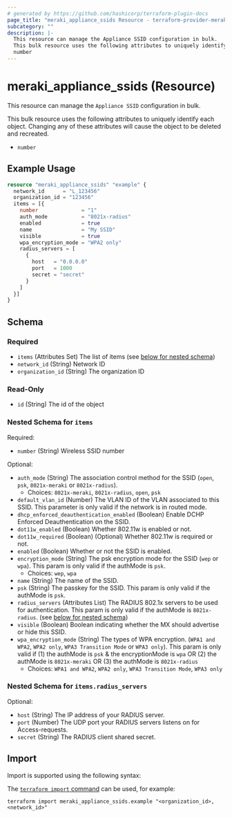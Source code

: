 ```yaml
---
# generated by https://github.com/hashicorp/terraform-plugin-docs
page_title: "meraki_appliance_ssids Resource - terraform-provider-meraki"
subcategory: ""
description: |-
  This resource can manage the Appliance SSID configuration in bulk.
  This bulk resource uses the following attributes to uniquely identify each object. Changing any of these attributes will cause the object to be deleted and recreated.
  number
---
```


# meraki_appliance_ssids (Resource)

This resource can manage the `Appliance SSID` configuration in bulk.

This bulk resource uses the following attributes to uniquely identify each object. Changing any of these attributes will cause the object to be deleted and recreated.
- `number`

## Example Usage

```terraform
resource "meraki_appliance_ssids" "example" {
  network_id      = "L_123456"
  organization_id = "123456"
  items = [{
    number              = "1"
    auth_mode           = "8021x-radius"
    enabled             = true
    name                = "My SSID"
    visible             = true
    wpa_encryption_mode = "WPA2 only"
    radius_servers = [
      {
        host   = "0.0.0.0"
        port   = 1000
        secret = "secret"
      }
    ]
  }]
}
```

<!-- schema generated by tfplugindocs -->
## Schema

### Required

- `items` (Attributes Set) The list of items (see [below for nested schema](#nestedatt--items))
- `network_id` (String) Network ID
- `organization_id` (String) The organization ID

### Read-Only

- `id` (String) The id of the object

<a id="nestedatt--items"></a>
### Nested Schema for `items`

Required:

- `number` (String) Wireless SSID number

Optional:

- `auth_mode` (String) The association control method for the SSID (`open`, `psk`, `8021x-meraki` or `8021x-radius`).
  - Choices: `8021x-meraki`, `8021x-radius`, `open`, `psk`
- `default_vlan_id` (Number) The VLAN ID of the VLAN associated to this SSID. This parameter is only valid if the network is in routed mode.
- `dhcp_enforced_deauthentication_enabled` (Boolean) Enable DCHP Enforced Deauthentication on the SSID.
- `dot11w_enabled` (Boolean) Whether 802.11w is enabled or not.
- `dot11w_required` (Boolean) (Optional) Whether 802.11w is required or not.
- `enabled` (Boolean) Whether or not the SSID is enabled.
- `encryption_mode` (String) The psk encryption mode for the SSID (`wep` or `wpa`). This param is only valid if the authMode is `psk`.
  - Choices: `wep`, `wpa`
- `name` (String) The name of the SSID.
- `psk` (String) The passkey for the SSID. This param is only valid if the authMode is `psk`.
- `radius_servers` (Attributes List) The RADIUS 802.1x servers to be used for authentication. This param is only valid if the authMode is `8021x-radius`. (see [below for nested schema](#nestedatt--items--radius_servers))
- `visible` (Boolean) Boolean indicating whether the MX should advertise or hide this SSID.
- `wpa_encryption_mode` (String) The types of WPA encryption. (`WPA1 and WPA2`, `WPA2 only`, `WPA3 Transition Mode` or `WPA3 only`). This param is only valid if (1) the authMode is `psk` & the encryptionMode is `wpa` OR (2) the authMode is `8021x-meraki` OR (3) the authMode is `8021x-radius`
  - Choices: `WPA1 and WPA2`, `WPA2 only`, `WPA3 Transition Mode`, `WPA3 only`

<a id="nestedatt--items--radius_servers"></a>
### Nested Schema for `items.radius_servers`

Optional:

- `host` (String) The IP address of your RADIUS server.
- `port` (Number) The UDP port your RADIUS servers listens on for Access-requests.
- `secret` (String) The RADIUS client shared secret.

## Import

Import is supported using the following syntax:

The [`terraform import` command](https://developer.hashicorp.com/terraform/cli/commands/import) can be used, for example:

```shell
terraform import meraki_appliance_ssids.example "<organization_id>,<network_id>"
```
